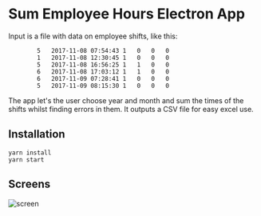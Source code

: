 # Sum Employee Hours Electron App

Input is a file with data on employee shifts, like this:

```
        5	2017-11-08 07:54:43	1	0	0	0
        1	2017-11-08 12:30:45	1	0	0	0
        5	2017-11-08 16:56:25	1	1	0	0
        6	2017-11-08 17:03:12	1	1	0	0
        6	2017-11-09 07:28:41	1	0	0	0
        5	2017-11-09 08:15:30	1	0	0	0
```

The app let's the user choose year and month and sum the times of the shifts whilst finding errors in them.
It outputs a CSV file for easy excel use. 

## Installation

    yarn install
    yarn start
    
## Screens

![screen](https://i.imgur.com/X9TYvSg.png)
